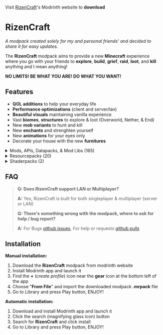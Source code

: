 Visit [RizenCraft](https://modrinth.com/modpack/rizencraft)'s Modrinth website to **download**

# RizenCraft

_A modpack created solely for my and personal friends' and decided to share it for easy updates._

The **RizenCraft** modpack aims to provide a new **Minecraft** experience where you go with your friends to **explore**, **build**, **grief**, **raid**, **loot**, and **kill** anything and I mean anything! 

**NO LIMITS! BE WHAT YOU ARE! DO WHAT YOU WANT!**

## Features
- **QOL additions** to help your everyday life
- **Performance optimizations** (client and server/lan)
- **Beautiful visuals** maintaining vanilla experience
- Vast **biomes**, **structures** to explore & loot (Overworld, Nether, & End)
- New **mob variants** to hunt and kill
- New **enchants** and strenghten yourself
- New **animations** for your eyes only
- Decorate your house with the new **furnitures**

<details>
<summary>Mods, APIs, Datapacks, & Mod Libs (165)</summary>

- [Continuity](https://modrinth.com/mod/continuity)
- [YetAnotherConfigLib](https://modrinth.com/mod/yacl)
- [Axes Are Weapons](https://modrinth.com/mod/axes-are-weapons)
- [Neruina - Ticking Entity Fixer](https://modrinth.com/mod/neruina)
- [Shulker Box Tooltip](https://modrinth.com/mod/shulkerboxtooltip)
- [Ksyxis](https://modrinth.com/mod/ksyxis)
- [Puzzle](https://modrinth.com/mod/puzzle)
- [Polytone](https://modrinth.com/mod/polytone)
- [Fabrishot](https://modrinth.com/mod/fabrishot)
- [Craftable Enchanted Golden Apple](https://modrinth.com/mod/craftable-enchanted-golden-apple)
- [[EMF] Entity Model Features](https://modrinth.com/mod/entity-model-features)
- [ServerCore](https://modrinth.com/mod/servercore)
- [More Culling](https://modrinth.com/mod/moreculling)
- [ImmediatelyFast](https://modrinth.com/mod/immediatelyfast)
- [Essential Commands](https://modrinth.com/mod/essential-commands)
- [FurniCraft](https://modrinth.com/mod/ketkets-furnicraft)
- [Dynamic Lights](https://modrinth.com/mod/dynamic-lights)
- [Quad](https://modrinth.com/mod/quad)
- [Auto Attack](https://modrinth.com/mod/auto-attack)
- [Capes](https://modrinth.com/mod/capes)
- [Recast](https://modrinth.com/mod/recast)
- [Terralith](https://modrinth.com/mod/terralith)
- [More Chat History](https://modrinth.com/mod/morechathistory)
- [BetterF3](https://modrinth.com/mod/betterf3)
- [Dis-Enchanting Table](https://modrinth.com/mod/dis-enchanting-table)
- [Utility Belt](https://modrinth.com/mod/utility-belt)
- [MonoLib](https://modrinth.com/mod/monolib)
- [Cloth Config API](https://modrinth.com/mod/cloth-config)
- [Sodium](https://modrinth.com/mod/sodium)
- [Leaves Be Gone](https://modrinth.com/mod/leaves-be-gone)
- [[ETF] Entity Texture Features](https://modrinth.com/mod/entitytexturefeatures)
- [BCLib](https://modrinth.com/mod/bclib)
- [Reese's Sodium Options](https://modrinth.com/mod/reeses-sodium-options)
- [Neo Enchant+](https://modrinth.com/mod/neoenchant)
- [Paxi](https://modrinth.com/mod/paxi)
- [Coords HUD](https://modrinth.com/mod/coords-hud)
- [Controlify](https://modrinth.com/mod/controlify)
- [Towns and Towers](https://modrinth.com/mod/towns-and-towers)
- [Cut Through](https://modrinth.com/mod/cut-through)
- [Followers Teleport Too](https://modrinth.com/mod/followers-teleport-too)
- [Sodium Shadowy Path Blocks](https://modrinth.com/mod/sodium-shadowy-path-blocks)
- [TCDCommons API](https://modrinth.com/mod/tcdcommons)
- [AppleSkin](https://modrinth.com/mod/appleskin)
- [Cubes Without Borders](https://modrinth.com/mod/cubes-without-borders)
- [Better Beacon Placement](https://modrinth.com/mod/better-beacon-placement)
- [Mob Health Indicators](https://modrinth.com/mod/mob-health-indicators)
- [Simple Fog Control](https://modrinth.com/mod/simplefog)
- [More Mobs](https://modrinth.com/mod/more-mobs)
- [More Chest Variants (MCV)](https://modrinth.com/mod/more-chest-variants-lieonlion)
- [Fabric Language Kotlin](https://modrinth.com/mod/fabric-language-kotlin)
- [EnderPack](https://modrinth.com/mod/enderpack)
- [Gravestones](https://modrinth.com/mod/pneumono_gravestones)
- [FancySkyBoxes Interop](https://modrinth.com/mod/fabricskyboxes-interop)
- [[ESF] Entity Sound Features](https://modrinth.com/mod/esf)
- [JamLib](https://modrinth.com/mod/jamlib)
- [CICADA](https://modrinth.com/mod/cicada)
- [Pet Owner](https://modrinth.com/mod/petowner)
- [Double Doors](https://modrinth.com/mod/double-doors)
- [OptiGUI](https://modrinth.com/mod/optigui)
- [Client Sort](https://modrinth.com/mod/clientsort)
- [Noisium](https://modrinth.com/mod/noisium)
- [Doors Closed](https://modrinth.com/mod/doors-closed)
- [SuperMartijn642's Config Lib](https://modrinth.com/mod/supermartijn642s-config-lib)
- [Dynamic FPS](https://modrinth.com/mod/dynamic-fps)
- [Better Than Mending](https://modrinth.com/mod/better-than-mending)
- [Balm](https://modrinth.com/mod/balm)
- [Not Enough Animations](https://modrinth.com/mod/not-enough-animations)
- [BetterNether](https://modrinth.com/mod/betternether)
- [Infinity Mending Bows [PurpurPack]](https://modrinth.com/mod/purpurpacks-infinity-mending-bows)
- [Entity Culling](https://modrinth.com/mod/entityculling)
- [Enhanced Block Entities](https://modrinth.com/mod/ebe)
- [Indium](https://modrinth.com/mod/indium)
- [Fabric API](https://modrinth.com/mod/fabric-api)
- [Animatica](https://modrinth.com/mod/animatica)
- [Leash Villager](https://modrinth.com/mod/leash-villager)
- [Sodium Extra](https://modrinth.com/mod/sodium-extra)
- [Puzzles Lib](https://modrinth.com/mod/puzzles-lib)
- [Ping Wheel](https://modrinth.com/mod/ping-wheel)
- [RailOptimization](https://modrinth.com/mod/railoptimization)
- [Model Gap Fix](https://modrinth.com/mod/modelfix)
- [Debugify](https://modrinth.com/mod/debugify)
- [Always a Wither Skull](https://modrinth.com/mod/always-a-wither-skull)
- [World Weaver](https://modrinth.com/mod/worldweaver)
- [M.R.U](https://modrinth.com/mod/mru)
- [Comforts](https://modrinth.com/mod/comforts)
- [Nvidium](https://modrinth.com/mod/nvidium)
- [Spawn-Proofed Villagers](https://modrinth.com/mod/spawnproof-villagers)
- [Anvil Never Too Expensive](https://modrinth.com/mod/ante)
- [Infinite Trading](https://modrinth.com/mod/infinite-trading)
- [YUNG's API](https://modrinth.com/mod/yungs-api/version/1.21-Fabric-5.0.0)
- [Shulker Drops Two](https://modrinth.com/mod/shulker-drops-two)
- [Concurrent Chunk Management Engine (Fabric)](https://modrinth.com/mod/c2me-fabric)
- [Grind Enchantments](https://modrinth.com/mod/grind-enchantments)
- [Infinite Dragon Eggs](https://modrinth.com/mod/infinite-dragon-eggs)
- [Falling Leaves](https://modrinth.com/mod/fallingleaves)
- [Your Options Shall Be Respected (YOSBR)](https://modrinth.com/mod/yosbr)
- [Lithostitched](https://modrinth.com/mod/lithostitched)
- [Compact Help Command](https://modrinth.com/mod/compact-help-command)
- [FabricSkyboxes](https://modrinth.com/mod/fabricskyboxes)
- [Iris Shaders](https://modrinth.com/mod/iris)
- [PneumonoCore](https://modrinth.com/mod/pneumono_core)
- [Remove Reloading Screen](https://modrinth.com/mod/rrls)
- [Sounds](https://modrinth.com/mod/sound)
- [Mouse Tweaks](https://modrinth.com/mod/mouse-tweaks)
- [Show Me Your Skin!](https://modrinth.com/mod/show-me-your-skin)
- [Not Enough Recipe Book [NERB]](https://modrinth.com/mod/nerb)
- [Glore](https://modrinth.com/mod/glore)
- [Cycle Paintings](https://modrinth.com/mod/cycle-paintings)
- [Crops Love Rain](https://modrinth.com/mod/crops-love-rain)
- [oωo (owo-lib)](https://modrinth.com/mod/owo-lib)
- [Cristel Lib](https://modrinth.com/mod/cristel-lib)
- [MidnightLib](https://modrinth.com/mod/midnightlib)
- [Cobweb](https://modrinth.com/mod/cobweb)
- [Collective](https://modrinth.com/mod/collective)
- [ModMenu Badges Lib](https://modrinth.com/mod/modmenu-badges-lib)
- [Text Placeholder API](https://modrinth.com/mod/placeholder-api)
- [Krypton](https://modrinth.com/mod/krypton)
- [ChoiceTheorem's Overhauled Village](https://modrinth.com/mod/ct-overhaul-village)
- [bad packets](https://modrinth.com/mod/badpackets)
- [BadOptimizations](https://modrinth.com/mod/badoptimizations)
- [BetterEnd](https://modrinth.com/mod/betterend)
- [SkinRestorer](https://modrinth.com/mod/skinrestorer)
- [Villager Names](https://modrinth.com/mod/villager-names-serilum)
- [Lithium](https://modrinth.com/mod/lithium)
- [No Telemetry](https://modrinth.com/mod/no-telemetry)
- [Damage Numbers](https://modrinth.com/mod/damagenumbers)
- [Accessories](https://modrinth.com/mod/accessories)
- [Healing Campfire](https://modrinth.com/mod/healing-campfire)
- [Better Mount HUD](https://modrinth.com/mod/better-mount-hud)
- [Slumber](https://modrinth.com/mod/slumber)
- [Bridging Mod](https://modrinth.com/mod/bridging-mod)
- [Architectury API](https://modrinth.com/mod/architectury-api)
- [Mod Menu](https://modrinth.com/mod/modmenu)
- [NetherPortalFix](https://modrinth.com/mod/netherportalfix)
- [ModernFix](https://modrinth.com/mod/modernfix)
- [View Distance Fix](https://modrinth.com/mod/view-distance-fix)
- [Forge Config API Port](https://modrinth.com/mod/forge-config-api-port)
- [Paginated Advancements & Custom Frames](https://modrinth.com/mod/paginatedadvancements)
- [e4mc](https://modrinth.com/mod/e4mc)
- [Main Menu Credits](https://modrinth.com/mod/main-menu-credits)
- [No Chat Reports](https://modrinth.com/mod/no-chat-reports)
- [YDM's Weapon Master](https://modrinth.com/mod/weaponmaster)
- [Eating Animation](https://modrinth.com/mod/eating-animation)
- [MixinTrace](https://modrinth.com/mod/mixintrace)
- [Linkart](https://modrinth.com/mod/linkart)
- [Durability Tooltip](https://modrinth.com/mod/durability-tooltip)
- [Toggle Item Frames](https://modrinth.com/mod/toggle-item-frames)
- [Just Enough Items](https://modrinth.com/mod/jei)
- [ImmersiveThunder](https://modrinth.com/mod/immersivethunder)
- [Language Reload](https://modrinth.com/mod/language-reload)
- [Scaffolding Drops Nearby](https://modrinth.com/mod/scaffolding-drops-nearby)
- [FerriteCore](https://modrinth.com/mod/ferrite-core)
- [Let Me Despawn](https://modrinth.com/mod/lmd)
- [TrashSlot](https://modrinth.com/mod/trashslot)
- [Zoomify](https://modrinth.com/mod/zoomify)
- [Zombie Villagers From Spawner](https://modrinth.com/mod/zombie-villagers-from-spawner)
- [Very Many Players (Fabric)](https://modrinth.com/mod/vmp-fabric)
- [FastQuit](https://modrinth.com/mod/fastquit)
- [cat_jam](https://modrinth.com/mod/cat_jam)
- [FootprintParticle](https://modrinth.com/mod/footprintparticle)
- [Inventory Totem](https://modrinth.com/mod/inventory-totem)
- [Torch hit!](https://modrinth.com/mod/torch-hit)
- [3D Skin Layers](https://modrinth.com/mod/3dskinlayers)

</details>

<details>
<summary>Resourcepacks (20)</summary>

- [Fresh Animations](https://modrinth.com/resourcepack/fresh-animations/version/1.9.2)
- [Blinking Ender Eyes](https://modrinth.com/resourcepack/blinking-ender-eyes/version/1.21_v3.1)
- [Enchant Icons](https://modrinth.com/resourcepack/enchant-icons-countxd/version/v1.3)
- [Raven Phantoms](https://modrinth.com/resourcepack/raven-phantoms/version/1.0.1)
- [Better Lanterns](https://modrinth.com/resourcepack/better-lanterns/version/1.2+1.21)
- [Hyper Realistic Sky](https://modrinth.com/resourcepack/hyper-realistic-sky/version/2.2)
- [Low On Fire](https://modrinth.com/resourcepack/low-on-fire/version/1.2)
- [Fancy Crops](https://modrinth.com/resourcepack/fancy-crops/version/1.0)
- [Banner Pattern Clarity](https://modrinth.com/resourcepack/banner-pattern-clarity/version/1.5)
- [Fresh Animations - Extensions](https://modrinth.com/resourcepack/fresh-animations-extensions/version/1.4.0)
- [Fast Better Grass](https://modrinth.com/resourcepack/fast-better-grass/version/1.21)
- [Tender Dragon](https://modrinth.com/resourcepack/tender-dragon/version/1.2)
- [Fancy Beds](https://modrinth.com/resourcepack/fancy-beds/version/3.2)
- [No Pumpkin Blur](https://modrinth.com/resourcepack/no-pumpkin-blur/version/1.21)
- [Better Flame Particles](https://modrinth.com/resourcepack/better-flame-particles/version/2.1)
- [Authentic Shadows](https://modrinth.com/resourcepack/authentic-shadows/version/1.21)
- [Animated Ore](https://modrinth.com/resourcepack/animated-ore/version/0.5.1)
- [Chat Reporting Helper](https://modrinth.com/resourcepack/chat-reporting-helper/version/4.18)
- [3D Ladders](https://modrinth.com/resourcepack/3d-ladders/version/1.2+1.21)
- [Translations for Sodium](https://modrinth.com/resourcepack/translations-for-sodium/version/v3.23.0)

</details>

<details>
<summary>Shaderpacks (2)</summary>

- [Complementary Shaders - Reimagined](https://modrinth.com/shader/complementary-reimagined)
- [BSL Shaders](https://modrinth.com/shader/bsl-shaders)

</details>

## FAQ
> **Q: Does RizenCraft support LAN or Multiplayer?**
> 
> **A:** Yes, RizenCraft is built for both singleplayer & multiplayer (server or LAN)
> 
> **Q: There's something wrong with the modpack, where to ask for help / bug report?**
> 
> **A:** For Bugs [github issues](https://github.com/RizenPaul/RizenCraft/issues), For help or requests [github pulls](https://github.com/RizenPaul/RizenCraft/pulls)

## Installation

**Manual installation:** 
1. Download the **RizenCraft** modpack from modrinth website
2. Install Modrinth app and launch it
3. Find the **+** (_create profile_) icon near the **gear** icon at the bottom left of the app
4. Choose "**From File**" and import the downloaded modpack **.mrpack** file
5. Go to Library and press Play button, ENJOY!

**Automatic installation:**
1. Download and install Modrinth app and launch it
2. Click the search (magnifying glass icon) button
3. Search for **RizenCraft** and click install
4. Go to Library and press Play button, ENJOY!
